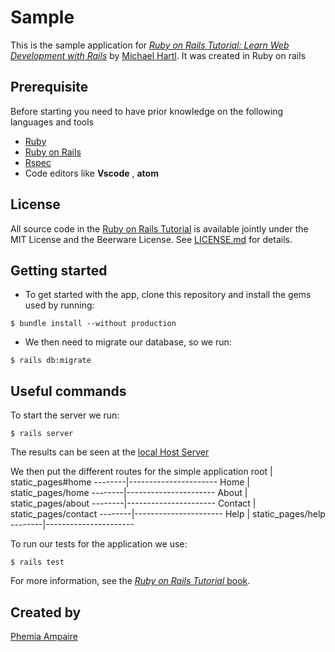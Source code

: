 # Sample

This is the sample application for
[*Ruby on Rails Tutorial:
Learn Web Development with Rails*](https://www.railstutorial.org/)
by [Michael Hartl](http://www.michaelhartl.com/). It was created in Ruby on rails

## Prerequisite
Before starting you need to have prior knowledge on the following languages and tools

- [Ruby](https://www.ruby-lang.org/en/documentation/)
- [Ruby on Rails](https://guides.rubyonrails.org/)
- [Rspec](https://rspec.info/documentation/)
- Code editors like **Vscode** , **atom**


## License

All source code in the [Ruby on Rails Tutorial](https://www.railstutorial.org/)
is available jointly under the MIT License and the Beerware License. See
[LICENSE.md](LICENSE.md) for details.

## Getting started

- To get started with the app, clone this repository and install the gems used by running:

```
$ bundle install --without production
```

- We then need to migrate our database, so we run:

```
$ rails db:migrate
```

## Useful commands

To start the server we run:

```
$ rails server
```
The results can be seen at the  [local Host Server](http://localhost:3000/)

We then put the different routes for the simple application
            root    | static_pages#home
            --------|----------------------
            Home    | static_pages/home
            --------|----------------------
            About   | static_pages/about
            --------|----------------------
            Contact | static_pages/contact
            --------|----------------------
            Help    | static_pages/help
            --------|----------------------

To run our tests for the application we use:
```
$ rails test
```



For more information, see the
[*Ruby on Rails Tutorial* book](https://www.railstutorial.org/book).


## Created by
[Phemia Ampaire](https://github.com/ampaire)